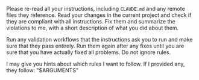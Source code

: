 Please re-read all your instructions, including `CLAUDE.md` and any remote files they reference. Read your changes in the current project and check if they are compliant with all instructions. Fix them and summarize the violations to me, with a short description of what you did about them.

Run any validation workflows that the instructions ask you to run and make sure that they pass entirely. Run them again after any fixes until you are sure that you have actually fixed all problems. Do not ignore rules.

I may give you hints about which rules I want to follow. If I provided any, they follow: \"$ARGUMENTS\"
